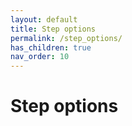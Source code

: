 ```yaml
---
layout: default
title: Step options
permalink: /step_options/
has_children: true
nav_order: 10
---
```


# Step options
